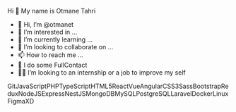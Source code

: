 Hi 👋 My name is Otmane Tahri
- 👋 Hi, I’m @otmanet
- 👀 I’m interested in ...
- 🌱 I’m currently learning ...
- 💞️ I’m looking to collaborate on ...
- 📫 How to reach me ...
- 🥋 I do some FullContact 
- 👨‍💻 I’m looking to an internship or a job to improve my self   

<!---
otmanet/otmanet is a ✨ special ✨ repository because its `README.md` (this file) appears on your GitHub profile.
You can click the Preview link to take a look at your changes.
--->
 GitJavaScriptPHPTypeScriptHTML5ReactVueAngularCSS3SassBootstrapReduxNodeJSExpressNestJSMongoDBMySQLPostgreSQLLaravelDockerLinuxFigmaXD
